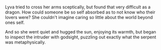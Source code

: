 Lyva tried to cross her arms sceptically, but found that very difficult as a dragon. How could someone be so self absorbed as to not know who their lovers were? She couldn't imagine caring so little about the world beyond ones self.   

And so she went quiet and hugged the sun, enjoying its warmth, but began to inspect the intruder with godsight, puzzling out exactly what the serpent was metaphysically.